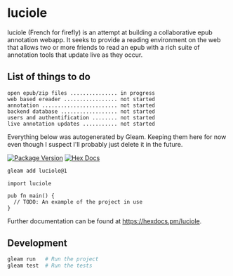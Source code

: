 # luciole

luciole (French for firefly) is an attempt at building a collaborative epub annotation webapp. It seeks to provide a reading environment on the web that allows two or more friends to read an epub with a rich suite of annotation tools that update live as they occur.

## List of things to do  
```
open epub/zip files ............... in progress
web based ereader ................. not started
annotation ........................ not started
backend database .................. not started
users and authentification ........ not started
live annotation updates ........... not started
```

Everything below was autogenerated by Gleam. Keeping them here for now even though I suspect I'll probably just delete it in the future.



[![Package Version](https://img.shields.io/hexpm/v/luciole)](https://hex.pm/packages/luciole)
[![Hex Docs](https://img.shields.io/badge/hex-docs-ffaff3)](https://hexdocs.pm/luciole/)

```sh
gleam add luciole@1
```
```gleam
import luciole

pub fn main() {
  // TODO: An example of the project in use
}
```

Further documentation can be found at <https://hexdocs.pm/luciole>.

## Development

```sh
gleam run   # Run the project
gleam test  # Run the tests
```

